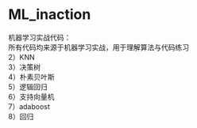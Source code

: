# ML_inaction
机器学习实战代码：\
所有代码均来源于机器学习实战，用于理解算法与代码练习\
2）KNN\
3）决策树\
4）朴素贝叶斯\
5）逻辑回归\
6）支持向量机\
7）adaboost\
8）回归
